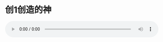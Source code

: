 # 创1创造的神

<audio style="width: 100%;" preload="false" controls controlslist="nodownload"><source src="//file.simai.life/audio/mp3/old/12213.mp3" type="audio/mpeg">Your browser does not support the audio element.</audio>


